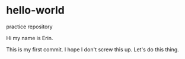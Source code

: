 # hello-world
practice repository

Hi my name is Erin.

This is my first commit.
I hope I don't screw this up.
Let's do this thing.
